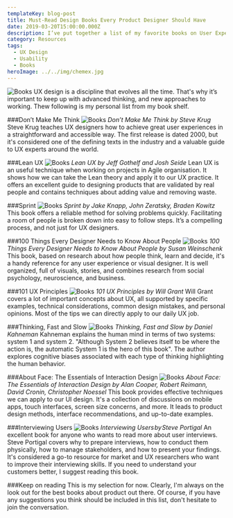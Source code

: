 ```yaml
---
templateKey: blog-post
title: Must-Read Design Books Every Product Designer Should Have
date: 2019-03-20T15:00:00.000Z
description: I’ve put together a list of my favorite books on User Experience and Usability, not only for UX designers, but also for those merely interested in finding out how to know and understand their customers.
category: Resources
tags:
  - UX Design
  - Usability
  - Books
heroImage: ../../img/chemex.jpg
---
```

![Books](/img/chemex.jpg)
UX design is a discipline that evolves all the time. That's why it’s important to keep up with advanced thinking, and new approaches to working. Thew following is my personal list from my book shelf.

###Don’t Make Me Think
![Books](/img/chemex.jpg)
*Don’t Make Me Think by Steve Krug*
Steve Krug teaches UX designers how to achieve great user experiences in a straightforward and accessible way. The first release is dated 2000, but it's considered one of the defining texts in the industry and a valuable guide to UX experts around the world.

###Lean UX
![Books](/img/chemex.jpg)
*Lean UX by Jeff Gothelf and Josh Seide*
Lean UX is an useful technique when working on projects in Agile organisation. It shows how we can take the Lean theory and apply it to our UX practice. It offers an excellent guide to designing products that are validated by real people and contains techniques about adding value and removing waste.

###Sprint
![Books](/img/chemex.jpg)
*Sprint by Jake Knapp, John Zeratsky, Braden Kowitz*
This book offers a reliable method for solving problems quickly. Facilitating a room of people is broken down into easy to follow steps. It’s a compelling process, and not just for UX designers.

###100 Things Every Designer Needs to Know About People
![Books](/img/chemex.jpg)
*100 Things Every Designer Needs to Know About People by Susan Weinschenk*
This book, based on research about how people think, learn and decide, it's a handy reference for any user experience or visual designer. It is well organized, full of visuals, stories, and combines research from social psychology, neuroscience, and business.

###101 UX Principles
![Books](/img/chemex.jpg)
*101 UX Principles by Will Grant*
Will Grant covers a lot of important concepts about UX, all supported by specific examples, technical considerations, common design mistakes, and personal opinions. Most of the tips we can directly apply to our daily UX job.

###Thinking, Fast and Slow
![Books](/img/chemex.jpg)
*Thinking, Fast and Slow by Daniel Kahneman*
Kahneman explains the human mind in terms of two systems: system 1 and system 2. "Although System 2 believes itself to be where the action is, the automatic System 1 is the hero of this book". The author explores cognitive biases associated with each type of thinking highlighting the human behavior.

###About Face: The Essentials of Interaction Design
![Books](/img/chemex.jpg)
*About Face: The Essentials of Interaction Design by Alan Cooper, Robert Reimann, David Cronin, Christopher Noessel*
This book provides effective techniques we can apply to our UI design. It's a collection of discussions on mobile apps, touch interfaces, screen size concerns, and more. It leads to product design methods, interface recommendations, and up-to-date examples.

###Interviewing Users
![Books](/img/chemex.jpg)
*Interviewing Users by Steve Portigal*
An excellent book for anyone who wants to read more about user interviews. Steve Portigal covers why to prepare interviews, how to conduct them physically, how to manage stakeholders, and how to present your findings. It's considered a go-to resource for market and UX researchers who want to improve their interviewing skills. If you need to understand your customers better, I suggest reading this book.

###Keep on reading
This is my selection for now. Clearly, I'm always on the look out for the best books about product out there. Of course, if you have any suggestions you think should be included in this list, don't hesitate to join the conversation.